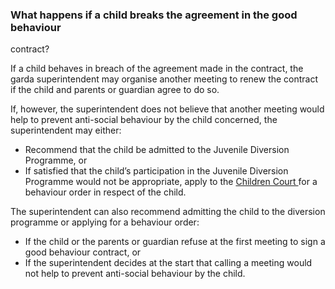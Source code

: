 ###  What happens if a child breaks the agreement in the good behaviour
contract?

If a child behaves in breach of the agreement made in the contract, the garda
superintendent may organise another meeting to renew the contract if the child
and parents or guardian agree to do so.

If, however, the superintendent does not believe that another meeting would
help to prevent anti-social behaviour by the child concerned, the
superintendent may either:

  * Recommend that the child be admitted to the Juvenile Diversion Programme, or 
  * If satisfied that the child’s participation in the Juvenile Diversion Programme would not be appropriate, apply to the [ Children Court ](/en/justice/courts-system/children-court/) for a behaviour order in respect of the child. 

The superintendent can also recommend admitting the child to the diversion
programme or applying for a behaviour order:

  * If the child or the parents or guardian refuse at the first meeting to sign a good behaviour contract, or 
  * If the superintendent decides at the start that calling a meeting would not help to prevent anti-social behaviour by the child. 
